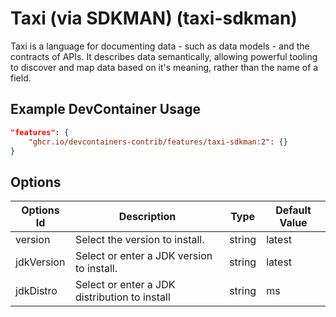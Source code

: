 
# Taxi (via SDKMAN) (taxi-sdkman)

Taxi is a language for documenting data - such as data models - and the
contracts of APIs. It describes data semantically, allowing powerful tooling to
discover and map data based on it's meaning, rather than the name of a field.

## Example DevContainer Usage

```json
"features": {
    "ghcr.io/devcontainers-contrib/features/taxi-sdkman:2": {}
}
```

## Options

| Options Id | Description | Type | Default Value |
|-----|-----|-----|-----|
| version | Select the version to install. | string | latest |
| jdkVersion | Select or enter a JDK version to install. | string | latest |
| jdkDistro | Select or enter a JDK distribution to install | string | ms |


